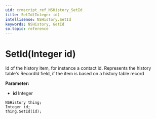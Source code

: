 ```yaml
---
uid: crmscript_ref_NSHistory_SetId
title: SetId(Integer id)
intellisense: NSHistory.SetId
keywords: NSHistory, GetId
so.topic: reference
---
```


# SetId(Integer id)

Id of the history item, for instance a contact id. Represents the history table's RecordId field, if the item is based on a history table record

**Parameter:** 
 - **id** Integer

```crmscript
NSHistory thing;
Integer id;
thing.SetId(id);
```

